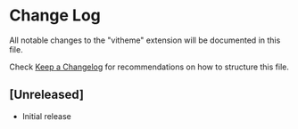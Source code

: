 # Change Log

All notable changes to the "vitheme" extension will be documented in this file.

Check [Keep a Changelog](http://keepachangelog.com/) for recommendations on how to structure this file.

## [Unreleased]

- Initial release
